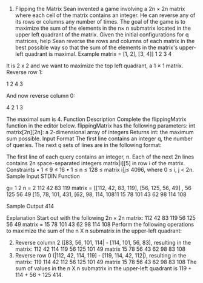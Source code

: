 1. Flipping the Matrix
Sean invented a game involving a 2n × 2n matrix where each cell of
the matrix contains an integer. He can reverse any of its rows or
columns any number of times. The goal of the game is to maximize
the sum of the elements in the n× n submatrix located in the upper
left quadrant of the matrix.
Given the initial configurations for q matrices, help Sean reverse the
rows and columns of each matrix in the best possible way so that the
sum of the elements in the matrix's upper-left quadrant is maximal.
Example
matrix = [1, 2], [3, 4]]
1 2
3 4

It is 2 x 2 and we want to maximize the top left quadrant, a 1 × 1
matrix. Reverse row 1:

1 2
4 3

And now reverse column 0:

4 2
1 3

The maximal sum is 4.
Function Description
Complete the flippingMatrix function in the editor below.
flippingMatrix has the following parameters:
int matrix[2n][2n]: a 2-dimensional array of integers
Returns
int: the maximum sum possible.
Input Format
The first line contains an integer q, the number of queries.
The next q sets of lines are in the following format:

The first line of each query contains an integer, n.
Each of the next 2n lines contains 2n space-separated integers
matrix|i][5] in row i of the matrix.
Constraints
• 1 ≤ 9 ≤ 16
• 1 ≤ n ≤ 128
≤ matrix i]j≤ 4096, where 0 ≤ i, j < 2n.
Sample Input
STDIN Function

g= 1
2 n = 2
112 42 83 119 matrix = [[112, 42, 83, 119], [56, 125,
56, 49] ,
56 125 56 49 [15, 78, 101, 431, [62, 98, 114,
10811
15 78 101 43
62 98 114 108

Sample Output
414

Explanation
Start out with the following 2n × 2n matrix:
112 42 83 119
56 125 56 49
matrix =
15 78 101 43
62 98 114 108
Perform the following operations to maximize the sum of the n X n
submatrix in the upper-left quadrant:

2. Reverse column 2 ([83, 56, 101, 114| - [114, 101, 56, 83), resulting
in the matrix:
112 42 114 119
56 125 101 49
matrix
15 78 56 43
62 98 83 108
3. Reverse row 0 (|112, 42, 114, 119] - [119, 114, 42, 112|), resulting
in the matrix:
119 114 42 112
56 125 101 49
matrix
15 78 56 43
62 98 83 108
The sum of values in the n X n submatrix in the upper-left quadrant
is 119 + 114 + 56 + 125 414.